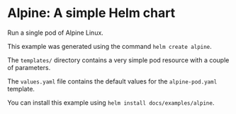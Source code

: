 # Alpine: A simple Helm chart

Run a single pod of Alpine Linux.

This example was generated using the command `helm create alpine`.

The `templates/` directory contains a very simple pod resource with a couple of parameters.

The `values.yaml` file contains the default values for the `alpine-pod.yaml` template.

You can install this example using `helm install docs/examples/alpine`.

